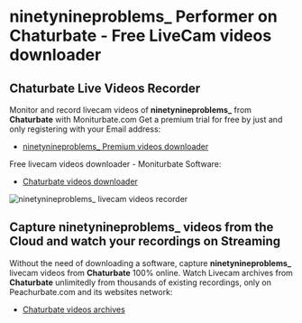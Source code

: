 # ninetynineproblems_ Performer on Chaturbate - Free LiveCam videos downloader

## Chaturbate Live Videos Recorder

Monitor and record livecam videos of **ninetynineproblems_** from **Chaturbate** with Moniturbate.com
Get a premium trial for free by just and only registering with your Email address:
* [ninetynineproblems_ Premium videos downloader](https://moniturbate.com/request-demo-licence-key.html)

Free livecam videos downloader - Moniturbate Software:
* [Chaturbate videos downloader](https://moniturbate.com/moniturbate-download-software.html)

![ninetynineproblems_ livecam videos recorder](https://peachurnet.com/templates/moniturbate-software.png)


## Capture ninetynineproblems_ videos from the Cloud and watch your recordings on Streaming

Without the need of downloading a software, capture **ninetynineproblems_** livecam videos from **Chaturbate** 100% online.
Watch Livecam archives from **Chaturbate** unlimitedly from thousands of existing recordings, only on Peachurbate.com and its websites network:
* [Chaturbate videos archives](https://peachurnet.com/)